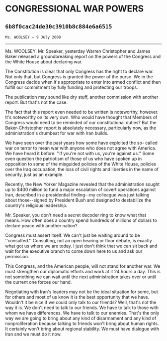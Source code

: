# CONGRESSIONAL WAR POWERS
## `6b8f0cac24de30c3910b8c884e6a6515`
`Ms. WOOLSEY — 9 July 2008`

---


Ms. WOOLSEY. Mr. Speaker, yesterday Warren Christopher and James 
Baker released a groundbreaking report on the powers of the Congress 
and the White House about declaring war.

The Constitution is clear that only Congress has the right to declare 
war. Not only that, but Congress is granted the power of the purse. We 
in the Congress decide when it's appropriate to enter into armed 
conflict and then fulfill our commitment by fully funding and 
protecting our troops.

The publication may sound like dry stuff, another commission with 
another report. But that's not the case.

The fact that this report even needed to be written is noteworthy, 
however. It's noteworthy on its very own. Who would have thought that 
Members of Congress would need to be reminded of our constitutional 
duties? But the Baker-Christopher report is absolutely necessary, 
particularly now, as the administration's drumbeat for war with Iran 
builds.

We have seen over the past years how some have exploited the so-
called war on terror to mean war with anyone who does not agree with 
America. We have heard it before: ''If you're not with us, you're 
against us.'' Some even question the patriotism of those of us who have 
spoken up in opposition to some of the misguided policies of the White 
House, policies over the Iraq occupation, the loss of civil rights and 
liberties in the name of security, just as an example.

Recently, the New Yorker Magazine revealed that the administration 
sought up to $400 million to fund a major escalation of covert 
operations against Iran, described in a presidential finding--my 
colleague was just talking about those--signed by President Bush and 
designed to destabilize the country's religious leadership.

Mr. Speaker, you don't need a secret decoder ring to know what that 
means. How often does a country spend hundreds of millions of dollars 
to declare peace with another nation?

Congress must assert itself. We can't just be waiting around to be 
''consulted.'' Consulting, not an open hearing or floor debate, is 
exactly what got us where we are today. I just don't think that we can 
sit back and wait for the executive branch to come down here to us and 
ask our permission.

This Congress, and the American people, will not stand for another 
war. We must strengthen our diplomatic efforts and work at it 24 hours 
a day. This is not something we can wait until the next administration 
takes over or until the current one forces our hand.

Negotiating with Iran's leaders may not be the ideal situation for 
some, but for others and most of us know it is the best opportunity 
that we have. Wouldn't it be nice if we could only talk to our friends? 
Well, that's not the way it is. We don't need to talk to our friends. 
We have to talk to those with whom we have differences. We have to talk 
to our enemies. That's the only way we are going to bring about any 
kind of disarmament and any kind of nonproliferation because talking to 
friends won't bring about human rights. It certainly won't bring about 
regional stability. We must have dialogue with Iran and we must do it 
now.
